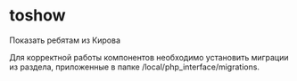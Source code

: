# toshow
Показать ребятам из Кирова

Для корректной работы компонентов необходимо установить миграции из раздела, приложенные в папке /local/php_interface/migrations.

